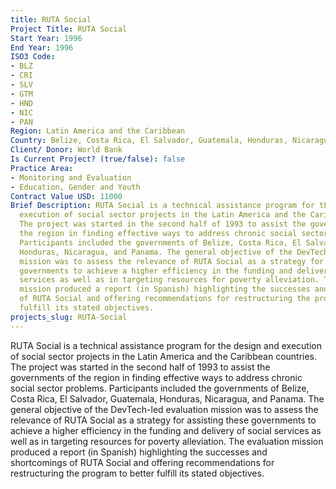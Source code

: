 ```yaml
---
title: RUTA Social
Project Title: RUTA Social
Start Year: 1996
End Year: 1996
ISO3 Code:
- BLZ
- CRI
- SLV
- GTM
- HND
- NIC
- PAN
Region: Latin America and the Caribbean
Country: Belize, Costa Rica, El Salvador, Guatemala, Honduras, Nicaragua, and Panama
Client/ Donor: World Bank
Is Current Project? (true/false): false
Practice Area:
- Monitoring and Evaluation
- Education, Gender and Youth
Contract Value USD: 11000
Brief Description: RUTA Social is a technical assistance program for the design and
  execution of social sector projects in the Latin America and the Caribbean countries.
  The project was started in the second half of 1993 to assist the governments of
  the region in finding effective ways to address chronic social sector problems.
  Participants included the governments of Belize, Costa Rica, El Salvador, Guatemala,
  Honduras, Nicaragua, and Panama. The general objective of the DevTech-led evaluation
  mission was to assess the relevance of RUTA Social as a strategy for assisting these
  governments to achieve a higher efficiency in the funding and delivery of social
  services as well as in targeting resources for poverty alleviation. The evaluation
  mission produced a report (in Spanish) highlighting the successes and shortcomings
  of RUTA Social and offering recommendations for restructuring the program to better
  fulfill its stated objectives.
projects_slug: RUTA-Social
---
```


RUTA Social is a technical assistance program for the design and execution of social sector projects in the Latin America and the Caribbean countries. The project was started in the second half of 1993 to assist the governments of the region in finding effective ways to address chronic social sector problems. Participants included the governments of Belize, Costa Rica, El Salvador, Guatemala, Honduras, Nicaragua, and Panama. The general objective of the DevTech-led evaluation mission was to assess the relevance of RUTA Social as a strategy for assisting these governments to achieve a higher efficiency in the funding and delivery of social services as well as in targeting resources for poverty alleviation. The evaluation mission produced a report (in Spanish) highlighting the successes and shortcomings of RUTA Social and offering recommendations for restructuring the program to better fulfill its stated objectives.
